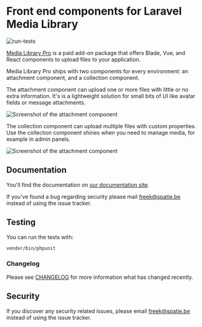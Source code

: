 # Front end components for Laravel Media Library 

![run-tests](https://github.com/spatie/laravel-medialibrary-pro/workflows/run-tests/badge.svg)

[Media Library Pro](http://medialibrary.pro) is a paid add-on package that offers Blade, Vue, and React components to upload files to your application.

Media Library Pro ships with two components for every environment: an attachment component, and a collection component.

The attachment component can upload one or more files with little or no extra information. It's is a lightweight solution for small bits of UI like avatar fields or message attachments.

![Screenshot of the attachment component](https://spatie.be/docs/laravel-medialibrary/v9/images/pro/attachment.png)

The collection component can upload multiple files with custom properties. Use the collection component shines when you need to manage media, for example in admin panels.

![Screenshot of the attachment component](https://spatie.be/docs/laravel-medialibrary/v9/images/pro/collection.png)

## Documentation

You'll find the documentation on [our documentation site](https://spatie.be/docs/laravel-medialibrary/v9/handling-uploads-with-media-library-pro/introduction).

If you've found a bug regarding security please mail [freek@spatie.be](mailto:freek@spatie.be) instead of using the issue tracker.

## Testing

You can run the tests with:

```bash
vendor/bin/phpunit
```

### Changelog

Please see [CHANGELOG](CHANGELOG.md) for more information what has changed recently.

## Security

If you discover any security related issues, please email [freek@spatie.be](mailto:freek@spatie.be) instead of using the issue tracker.
